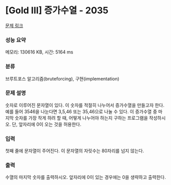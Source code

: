 # [Gold III] 증가수열 - 2035 

[문제 링크](https://www.acmicpc.net/problem/2035) 

### 성능 요약

메모리: 130616 KB, 시간: 5164 ms

### 분류

브루트포스 알고리즘(bruteforcing), 구현(implementation)

### 문제 설명

<p>숫자로 이루어진 문자열이 있다. 이 숫자를 적절히 나누어서 증가수열을 만들고자 한다. 예를 들어 3546을 나눈다면 3,5,46 또는 35,46으로 나눌 수 있다. 이 증가수열 중 마지막 숫자를 가장 작게 하려 할 때, 어떻게 나누어야 하는지 구하는 프로그램을 작성하시오. 단, 앞자리에 0이 오는 것을 허용한다.</p>

### 입력 

 <p>첫째 줄에 문자열이 주어진다. 이 문자열의 자릿수는 80자리를 넘지 않는다.</p>

### 출력 

 <p>수열의 마지막 숫자를 출력하시오. 앞자리에 0이 있는 경우에는 0을 생략하고 출력한다.</p>


